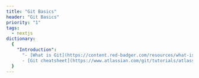 ```yaml
---
title: "Git Basics"
header: "Git Basics"
priority: "1"
tags:
  - nextjs
dictionary:
  {
    "Introduction":
      "- [What is Git](https://content.red-badger.com/resources/what-is-git-and-github)\n
      - [Git cheatsheet](https://www.atlassian.com/git/tutorials/atlassian-git-cheatsheet)",
  }
---
```


<!-- # Git Basics

- [What is Git](https://content.red-badger.com/resources/what-is-git-and-github)
- [Git cheatsheet](https://www.atlassian.com/git/tutorials/atlassian-git-cheatsheet) -->
